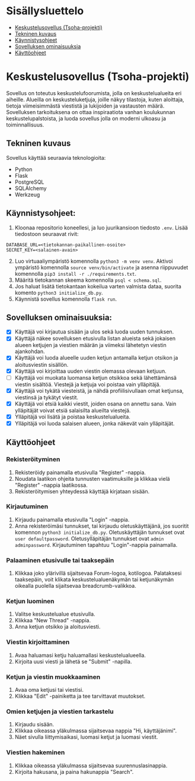 # Sisällysluettelo
- [Keskustelusovellus (Tsoha-projekti)](#keskustelusovellus-tsoha-projekti)
- [Tekninen kuvaus](#tekninen-kuvaus)
- [Käynnistysohjeet](#käynnistysohjeet)
- [Sovelluksen ominaisuuksia](#sovelluksen-ominaisuuksia)
- [Käyttöohjeet](#käyttöohjeet)

# Keskustelusovellus (Tsoha-projekti)

Sovellus on toteutus keskustelufoorumista, jolla on keskustelualueita eri aiheille. Alueilla on keskusteluketjuja, joille näkyy tilastoja, kuten aloittaja, tietoja viimeisimmästä viestistä ja lukijoiden ja vastausten määrä. Sovelluksen tarkoituksena on ottaa inspiraatiota vanhan koulukunnan keskustelupalstoista, ja luoda sovellus jolla on moderni ulkoasu ja toiminnallisuus.

## Tekninen kuvaus

Sovellus käyttää seuraavia teknologioita:
- Python
- Flask
- PostgreSQL
- SQLAlchemy
- Werkzeug

## Käynnistysohjeet:

1. Kloonaa repositorio koneellesi, ja luo juurikansioon tiedosto `.env`. Lisää tiedostoon seuraavat rivit:
```
DATABASE_URL=<tietokannan-paikallinen-osoite>
SECRET_KEY=<salainen-avain>
```
2. Luo virtuaaliympäristö komennolla `python3 -m venv venv`. Aktivoi ympäristö komennolla `source venv/bin/activate` ja asenna riippuvudet komennolla `pip3 install -r ./requirements.txt`.
3. Määritä tietokannan skeema komennolla `psql < schema.sql`.
4. Jos haluat lisätä tietokantaan kokeilua varten valmista dataa, suorita komento `python3 initialize_db.py`.
5. Käynnistä sovellus komennolla `flask run`.

## Sovelluksen ominaisuuksia:

 - [x] Käyttäjä voi kirjautua sisään ja ulos sekä luoda uuden tunnuksen.
 - [x] Käyttäjä näkee sovelluksen etusivulla listan alueista sekä jokaisen alueen ketjujen ja viestien määrän ja viimeksi lähetetyn viestin ajankohdan.
 - [x] Käyttäjä voi luoda alueelle uuden ketjun antamalla ketjun otsikon ja aloitusviestin sisällön.
 - [x] Käyttäjä voi kirjoittaa uuden viestin olemassa olevaan ketjuun.
 - [ ] Käyttäjä voi muokata luomansa ketjun otsikkoa sekä lähettämänsä viestin sisältöä. Viestejä ja ketjuja voi poistaa vain ylläpitäjä.
 - [x] Käyttäjä voi tykätä viesteistä, ja nähdä profiilisivullaan omat ketjunsa, viestinsä ja tykätyt viestit.
 - [x] Käyttäjä voi etsiä kaikki viestit, joiden osana on annettu sana. Vain ylläpitäjät voivat etsiä salaisilta alueilta viestejä.
 - [x] Ylläpitäjä voi lisätä ja poistaa keskustelualueita.
 - [x] Ylläpitäjä voi luoda salaisen alueen, jonka näkevät vain ylläpitäjät.

## Käyttöohjeet

### Rekisteröityminen
1. Rekisteröidy painamalla etusivulla "Register" -nappia.
2. Noudata laatikon ohjeita tunnusten vaatimuksille ja klikkaa vielä "Register" -nappia laatikossa.
3. Rekisteröitymisen yhteydessä käyttäjä kirjataan sisään.

### Kirjautuminen
1. Kirjaudu painamalla etusivulla "Login" -nappia.
2. Anna rekisteröimäsi tunnukset, tai kirjaudu oletuskäyttäjänä, jos suoritit komennon `python3 initialize_db.py`. Oletuskäyttäjän tunnukset ovat `user defaultpassword`. Oletusylläpitäjän tunnukset ovat `admin adminpassword`. Kirjautuminen tapahtuu "Login"-nappia painamalla.

### Palaaminen etusivulle tai taaksepäin
1. Klikkaa joko ylärivillä sijaitsevaa Forum-logoa, kotilogoa. Palataksesi taaksepäin, voit klikata keskustelualuenäkymän tai ketjunäkymän oikealla puolella sijaitsevaa breadcrumb-valikkoa.

### Ketjun luominen
1. Valitse keskustelualue etusivulla.
2. Klikkaa "New Thread" -nappia.
3. Anna ketjun otsikko ja aloitusviesti.

### Viestin kirjoittaminen
1. Avaa haluamasi ketju haluamallasi keskustelualueella.
2. Kirjoita uusi viesti ja lähetä se "Submit" -napilla.

### Ketjun ja viestin muokkaaminen
1. Avaa oma ketjusi tai viestisi.
2. Klikkaa "Edit" -painiketta ja tee tarvittavat muutokset.

### Omien ketjujen ja viestien tarkastelu
1. Kirjaudu sisään.
2. Klikkaa oikeassa yläkulmassa sijaitsevaa nappia "Hi, käyttäjänimi".
3. Näet sivulla liittymisaikasi, luomasi ketjut ja luomasi viestit.

### Viestien hakeminen
1. Klikkaa oikeassa yläkulmassa sijaitsevaa suurennuslasinappia.
2. Kirjoita hakusana, ja paina hakunappia "Search".
